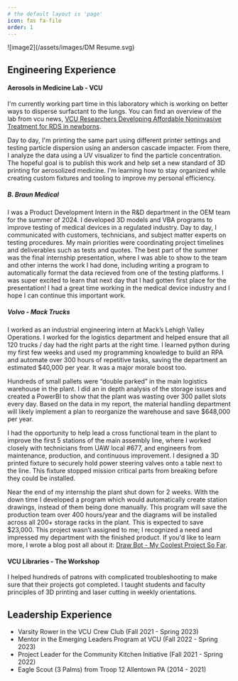 ```yaml
---
# the default layout is 'page'
icon: fas fa-file
order: 1
---
```


![image2](/assets/images/DM Resume.svg)


## Engineering Experience
#### Aerosols in Medicine Lab - VCU
I'm currently working part time in this laboratory which is working on better ways to disperse surfactant to the lungs. You can find an overview of the lab from vcu news,  [VCU Researchers Developing Affordable Noninvasive Treatment for RDS in newborns](https://news.vcu.edu/article/2023/08/vcu-researchers-developing-affordable-noninvasive-treatment-for-rds-in-newborns).

Day to day, I'm printing the same part using different printer settings and testing particle dispersion using an anderson cascade impacter. From there, I analyze the data using a UV visualizer to find the particle concentration. The hopeful goal is to publish this work and help set a new standard of 3D printing for aerosolized medicine. I'm learning how to stay organized while creating custom fixtures and tooling to improve my personal efficiency.

##### B. Braun Medical
I was a Product Development Intern in the R&D department in the OEM team for the summer of 2024.  I developed 3D models and VBA programs to improve testing of medical devices in a regulated industry. Day to day, I communicated with customers, technicians, and subject matter experts on testing procedures. My main priorities were coordinating project timelines and deliverables such as tests and quotes. The best part of the summer was the final internship presentation, where I was able to show to the team and other interns the work I had done, including writing a program to automatically format the data recieved from one of the testing platforms. I was super excited to learn that next day that I had gotten first place for the presentation! I had a great time working in the medical device industry and I hope I can continue this important work. 

##### Volvo - Mack Trucks
I worked as an industrial engineering intern at Mack’s Lehigh Valley Operations. I worked for the logistics department and helped ensure that all 120 trucks / day had the right parts at the right time. I learned python during my first few weeks and used my programming knowledge to build an RPA and automate over 300 hours of repetitive tasks, saving the department an estimated $40,000 per year. It was a major morale boost too.

Hundreds of small pallets were “double parked” in the main logistics warehouse in the plant. I did an in depth analysis of the storage issues and created a PowerBI to show that the plant was wasting over 300 pallet slots every day. Based on the data in my report, the material handling department will likely implement a plan to reorganize the warehouse and save $648,000 per year.

I had the opportunity to help lead a cross functional team in the plant to improve the first 5 stations of the main assembly line, where I worked closely with technicians from UAW local #677, and engineers from maintenance, production, and continuous improvement. I designed a 3D printed fixture to securely hold power steering valves onto a table next to the line. This fixture stopped mission critical parts from breaking before they could be installed.

Near the end of my internship the plant shut down for 2 weeks. With the down time I developed a program which would automatically create station drawings, instead of them being done manually. This program will save the production team over 400 hours/year and the diagrams will be installed across all 200+ storage racks in the plant. This is expected to save $23,000. This project wasn’t assigned to me; I recognized a need and impressed my department with the finished product. If you'd like to learn more, I wrote a blog post all about it: [Draw Bot - My Coolest Project So Far](https://danmiltenberger.github.io/posts/DRAW-BOT-OVERVIEW/).   

#### VCU Libraries - The Workshop
I helped hundreds of patrons with complicated troubleshooting to make sure that their projects got completed. I taught students and faculty principles of 3D printing and laser cutting in weekly orientations.

## Leadership Experience
- Varsity Rower in the VCU Crew Club                      (Fall 2021 - Spring 2023)  
- Mentor in the Emerging Leaders Program at VCU           (Fall 2022 - Spring 2023)  
- Project Leader for the Community Kitchen Initiative     (Fall 2021 - Spring 2022)  
- Eagle Scout (3 Palms) from Troop 12 Allentown PA        (2014 - 2021)  
